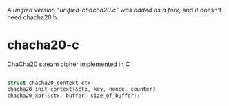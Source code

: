_A unified version "unified-chacha20.c" was added as a fork_, and it doesn't need chacha20.h.
# chacha20-c
ChaCha20 stream cipher implemented in C

```c

struct chacha20_context ctx;
chacha20_init_context(&ctx, key, nonce, counter);
chacha20_xor(&ctx, buffer, size_of_buffer);

```
